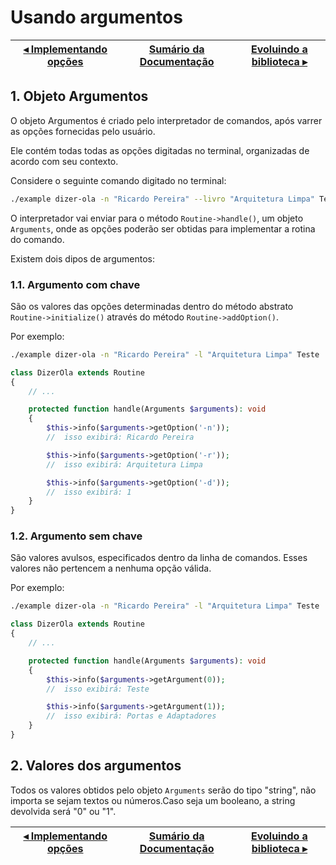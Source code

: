 # Usando argumentos

[◂ Implementando opções](05-implementando-opcoes.md) | [Sumário da Documentação](indice.md) | [Evoluindo a biblioteca ▸](07-biblioteca-de-mensagens.md)
-- | -- | --

## 1. Objeto Argumentos

O objeto Argumentos é criado pelo interpretador de comandos, após varrer as opções fornecidas pelo usuário.

Ele contém todas todas as opções digitadas no terminal, organizadas de acordo com seu contexto.

Considere o seguinte comando digitado no terminal:

```bash
./example dizer-ola -n "Ricardo Pereira" --livro "Arquitetura Limpa" Teste 'Portas e Adaptadores' --dev
```

O interpretador vai enviar para o método `Routine->handle()`, um objeto `Arguments`, onde as opções poderão ser obtidas para implementar a rotina do comando.

Existem dois dipos de argumentos:

### 1.1. Argumento com chave

São os valores das opções determinadas dentro do método abstrato `Routine->initialize()` através do método `Routine->addOption()`.

Por exemplo:

```bash
./example dizer-ola -n "Ricardo Pereira" -l "Arquitetura Limpa" Teste 'Portas e Adaptadores' -d
```

```php
class DizerOla extends Routine
{
    // ...

    protected function handle(Arguments $arguments): void
    {
        $this->info($arguments->getOption('-n'));
        //  isso exibirá: Ricardo Pereira

        $this->info($arguments->getOption('-r'));
        //  isso exibirá: Arquitetura Limpa

        $this->info($arguments->getOption('-d'));
        //  isso exibirá: 1
    }
}
```

### 1.2. Argumento sem chave

São valores avulsos, especificados dentro da linha de comandos.
Esses valores não pertencem a nenhuma opção válida.

Por exemplo:

```bash
./example dizer-ola -n "Ricardo Pereira" -l "Arquitetura Limpa" Teste 'Portas e Adaptadores' -d
```

```php
class DizerOla extends Routine
{
    // ...

    protected function handle(Arguments $arguments): void
    {
        $this->info($arguments->getArgument(0));
        //  isso exibirá: Teste

        $this->info($arguments->getArgument(1));
        //  isso exibirá: Portas e Adaptadores
    }
}
```

## 2. Valores dos argumentos

Todos os valores obtidos pelo objeto `Arguments` serão do tipo "string", não importa se sejam textos ou números.Caso seja um booleano, a string devolvida será "0" ou "1".

[◂ Implementando opções](05-implementando-opcoes.md) | [Sumário da Documentação](indice.md) | [Evoluindo a biblioteca ▸](07-biblioteca-de-mensagens.md)
-- | -- | --
